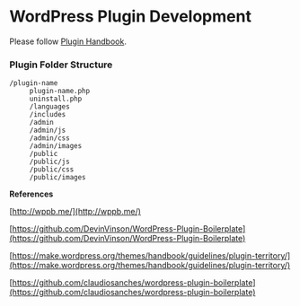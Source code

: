 # **WordPress Plugin Development**

Please follow [Plugin Handbook](https://developer.wordpress.org/plugins/ "Plugin Handbook").

### **Plugin Folder Structure**

```
/plugin-name
     plugin-name.php
     uninstall.php
     /languages
     /includes
     /admin
     /admin/js
     /admin/css
     /admin/images
     /public
     /public/js
     /public/css
     /public/images
```

**References**

[http://wppb.me/](http://wppb.me/)

[https://github.com/DevinVinson/WordPress-Plugin-Boilerplate](https://github.com/DevinVinson/WordPress-Plugin-Boilerplate)

[https://make.wordpress.org/themes/handbook/guidelines/plugin-territory/](https://make.wordpress.org/themes/handbook/guidelines/plugin-territory/)

[https://github.com/claudiosanches/wordpress-plugin-boilerplate](https://github.com/claudiosanches/wordpress-plugin-boilerplate)

